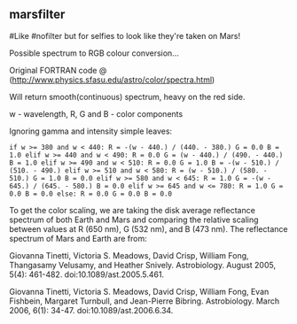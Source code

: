 ## marsfilter

#Like #nofilter but for selfies to look like they're taken on Mars!

Possible spectrum to RGB colour conversion...

Original FORTRAN code @ (http://www.physics.sfasu.edu/astro/color/spectra.html)

Will return smooth(continuous) spectrum, heavy on the red side.

w - wavelength, R, G and B - color components

Ignoring gamma and intensity simple leaves:

`if w >= 380 and w < 440:
    R = -(w - 440.) / (440. - 380.)
    G = 0.0
    B = 1.0
elif w >= 440 and w < 490:
    R = 0.0
    G = (w - 440.) / (490. - 440.)
    B = 1.0
elif w >= 490 and w < 510:
    R = 0.0
    G = 1.0
    B = -(w - 510.) / (510. - 490.)
elif w >= 510 and w < 580:
    R = (w - 510.) / (580. - 510.)
    G = 1.0
    B = 0.0
elif w >= 580 and w < 645:
    R = 1.0
    G = -(w - 645.) / (645. - 580.)
    B = 0.0
elif w >= 645 and w <= 780:
    R = 1.0
    G = 0.0
    B = 0.0
else:
    R = 0.0
    G = 0.0
    B = 0.0`

To get the color scaling, we are taking the disk average reflectance spectrum of both Earth and Mars and comparing the relative scaling between values at R (650 nm), G (532 nm), and B (473 nm). The reflectance spectrum of Mars and Earth are from:

Giovanna Tinetti, Victoria S. Meadows, David Crisp, William Fong, Thangasamy Velusamy, and Heather Snively. Astrobiology. August 2005, 5(4): 461-482. doi:10.1089/ast.2005.5.461.

Giovanna Tinetti, Victoria S. Meadows, David Crisp, William Fong, Evan Fishbein, Margaret Turnbull, and Jean-Pierre Bibring. Astrobiology. March 2006, 6(1): 34-47. doi:10.1089/ast.2006.6.34.
